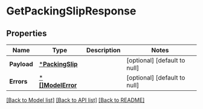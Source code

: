# GetPackingSlipResponse

## Properties
Name | Type | Description | Notes
------------ | ------------- | ------------- | -------------
**Payload** | [***PackingSlip**](PackingSlip.md) |  | [optional] [default to null]
**Errors** | [***[]ModelError**](array.md) |  | [optional] [default to null]

[[Back to Model list]](../README.md#documentation-for-models) [[Back to API list]](../README.md#documentation-for-api-endpoints) [[Back to README]](../README.md)

